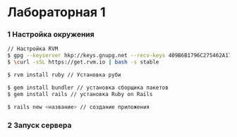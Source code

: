 # Лабораторная 1

### 1 Настройка окружения

```bash
// Настройка RVM
$ gpg --keyserver hkp://keys.gnupg.net --recv-keys 409B6B1796C275462A1703113804BB82D39DC0E3 7D2BAF1CF37B13E2069D6956105BD0E739499BDB
$ \curl -sSL https://get.rvm.io | bash -s stable

$ rvm install ruby // Установка руби

$ gem install bundler // установка сборщика пакетов
$ gem install rails // установка Ruby on Rails

$ rails new <название> // создание приложения
```

### 2 Запуск сервера
